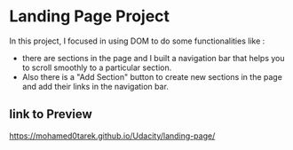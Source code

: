 # Landing Page Project

In this project, I focused in using DOM to do some functionalities like :
* there are sections in the page and I built a navigation bar that helps you to scroll smoothly
to a particular section.
* Also there is a "Add Section" button to create new sections in the page and add their links in the navigation bar.

## link to Preview

https://mohamed0tarek.github.io/Udacity/landing-page/
